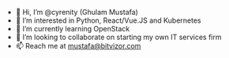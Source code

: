 - 👋 Hi, I’m @cyrenity (Ghulam Mustafa)
- 👀 I’m interested in Python, React/Vue.JS and Kubernetes 
- 🌱 I’m currently learning OpenStack
- 💞️ I’m looking to collaborate on starting my own IT services firm
- 📫 Reach me at mustafa@bitvizor.com

<!---
cyrenity/cyrenity is a ✨ special ✨ repository because its `README.md` (this file) appears on your GitHub profile.
You can click the Preview link to take a look at your changes.
--->
